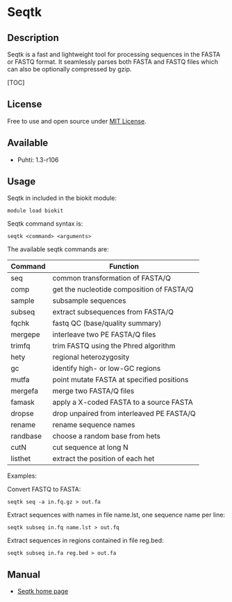 
# Seqtk

## Description

Seqtk is a fast and lightweight tool for processing sequences in the FASTA or FASTQ format. It seamlessly parses both FASTA and FASTQ files which can also be optionally compressed by gzip.

[TOC]

## License

Free to use and open source under [MIT License](https://github.com/lh3/seqtk/blob/master/LICENSE).

## Available

*  Puhti: 1.3-r106

## Usage

Seqtk in included in the biokit module:
```text
module load biokit
```

Seqtk command syntax is:
```text
seqtk <command> <arguments>
```
The available seqtk commands are:

|Command | Function |
|--------|----------------------------------|
|seq     |common transformation of FASTA/Q |
|comp    |get the nucleotide composition of FASTA/Q |
|sample  |subsample sequences |
|subseq  |extract subsequences from FASTA/Q  |
|fqchk   |fastq QC (base/quality summary)  |
|mergepe |interleave two PE FASTA/Q files |
|trimfq  |trim FASTQ using the Phred algorithm |
|hety    |regional heterozygosity |
|gc      |identify high- or low-GC regions |
|mutfa   |point mutate FASTA at specified positions |
|mergefa |merge two FASTA/Q files |
|famask  |apply a X-coded FASTA to a source FASTA |
|dropse  |drop unpaired from interleaved PE FASTA/Q |
|rename  |rename sequence names |
|randbase|choose a random base from hets |
|cutN    |cut sequence at long N |
|listhet |extract the position of each het |

Examples:

Convert FASTQ to FASTA:
```text
seqtk seq -a in.fq.gz > out.fa
```
Extract sequences with names in file name.lst, one sequence name per line:
```text
seqtk subseq in.fq name.lst > out.fq
```
Extract sequences in regions contained in file reg.bed:
```text
seqtk subseq in.fa reg.bed > out.fa
```

## Manual

*   [Seqtk home page](https://github.com/lh3/seqtk)



